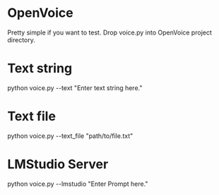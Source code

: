# OpenVoice

Pretty simple if you want to test. Drop voice.py into OpenVoice project directory.
#   Text string
python voice.py --text "Enter text string here."
#   Text file
python voice.py --text_file "path/to/file.txt"
#   LMStudio Server
python voice.py --lmstudio "Enter Prompt here."
